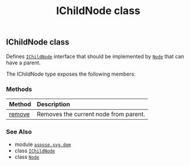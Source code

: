 ﻿---
title: IChildNode class
second_title: Aspose.SVG for Python via .NET API References
description: 
type: docs
weight: 150
url: /python-net/aspose.svg.dom/ichildnode/
is_root: false
---

## IChildNode class

Defines [`IChildNode`](/svg/python-net/aspose.svg.dom/ichildnode) interface that should be implemented by [`Node`](/svg/python-net/aspose.svg.dom/node) that can have a parent.



The IChildNode type exposes the following members:

### Methods
| Method | Description |
| :- | :- |
| [remove](/svg/python-net/aspose.svg.dom/ichildnode/remove/#) | Removes the current node from parent. |



### See Also
* module [`aspose.svg.dom`](..)
* class [`IChildNode`](/svg/python-net/aspose.svg.dom/ichildnode)
* class [`Node`](/svg/python-net/aspose.svg.dom/node)
